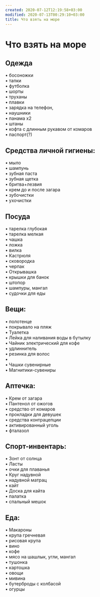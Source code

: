 ```yaml
---
created: 2020-07-12T12:19:58+03:00
modified: 2020-07-13T00:29:10+03:00
title: Что взять на море
---
```


# Что взять на море

## Одежда  
• босоножки  
• тапки  
• футболка  
• шорты  
• труханы  
• плавки  
• зарядка на телефон,   
• наушники  
• панама х2  
• штаны  
• кофта с длинным рукавом от комаров  
• паспорт(?)  

## Средства личной гигиены:   
• мыло  
• шампунь  
• зубная паста  
• зубная щетка  
• бритва+лезвия  
• крем до и после загара  
• зубочистки  
• ухочистки  



## Посуда  
• тарелка глубокая  
• тарелка мелкая  
• чашка  
• ложка  
• вилка  
• Кастрюля   
• сковородка  
• черпак  
• Открывашка   
• крышки для банок  
• штопор  
• шампуры, мангал  
• судочки для еды  

## Вещи:  
• полотенце  
• покрывало на пляж  
• Туалетка  
• Лейка для наливания воды в бутылку  
• Чайник электрический для кофе  
• удлиннитель   
• резинка для волос  
•   
• Чашки сувенирные  
• Магнитики-сувениры  

## Аптечка:  
• Крем от загара   
• Пантенол от ожогов  
• средство от комаров  
• прокладки для девушек  
• средства контрацепции  
• активированный уголь  
• фталазол  

## Спорт-инвентарь:  
• Зонт от солнца  
• Ласты  
• очки для плаванья  
• Круг надувной  
• надувной матрац   
• кайт  
• Доска для кайта  
• палатка  
• спальный мешок  



## Еда:  
• Макароны  
• крупа гречневая  
• рисовая крупа  
• вино  
• кофе  
• мясо на шашлык, угли, мангал  
• тушонка   
• картошка   
• овощи  
• мивина  
• бутерброды с колбасой  
• огурцы  

